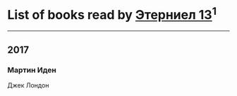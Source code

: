 # List of books read by [Этерниел 13](https://my.mail.ru/mail/eterniell/)<sup>1</sup>
---

## 2017

### Мартин Иден
Джек Лондон



